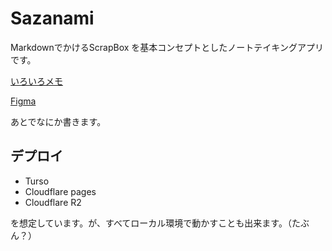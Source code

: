 # Sazanami
MarkdownでかけるScrapBox
を基本コンセプトとしたノートテイキングアプリです。

[いろいろメモ](https://obsidian.kaedesato.work/Box/%E3%83%A1%E3%83%A2%E3%82%A2%E3%83%97%E3%83%AA%E4%BD%9C%E3%82%8B%E3%83%97%E3%83%AD%E3%82%B8%E3%82%A7%E3%82%AF%E3%83%88)

[Figma](https://www.figma.com/design/GmQwVZtxtMtLhujgtrmGYl/sazanami?node-id=0-1&t=isQ1ILUFBDQy9zg5-1)


あとでなにか書きます。

## デプロイ

- Turso
- Cloudflare pages 
- Cloudflare R2

を想定しています。が、すべてローカル環境で動かすことも出来ます。（たぶん？）
